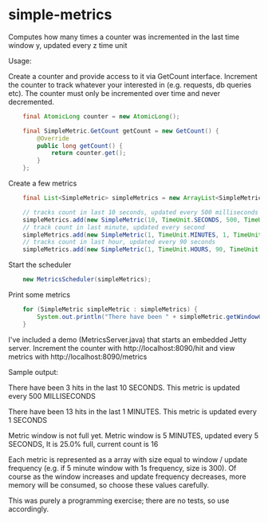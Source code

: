 simple-metrics
==============

Computes how many times a counter was incremented in the last time window y, updated every z time unit

Usage:

Create a counter and provide access to it via GetCount interface. Increment the counter to track whatever your
interested in (e.g. requests, db queries etc). The counter must only be incremented over time and never decremented.

```java
	final AtomicLong counter = new AtomicLong();

	final SimpleMetric.GetCount getCount = new GetCount() {
		@Override
		public long getCount() {
			return counter.get();
		}
	};
```		
		
Create a few metrics

```java
	final List<SimpleMetric> simpleMetrics = new ArrayList<SimpleMetric>();

	// tracks count in last 10 seconds, updated every 500 milliseconds
	simpleMetrics.add(new SimpleMetric(10, TimeUnit.SECONDS, 500, TimeUnit.MILLISECONDS, getCount));
	// track count in last minute, updated every second
	simpleMetrics.add(new SimpleMetric(1, TimeUnit.MINUTES, 1, TimeUnit.SECONDS, getCount));
	// tracks count in last hour, updated every 90 seconds
	simpleMetrics.add(new SimpleMetric(1, TimeUnit.HOURS, 90, TimeUnit.SECONDS, getCount));
```

Start the scheduler

```java
	new MetricsScheduler(simpleMetrics);
```		
		
Print some metrics

```java
	for (SimpleMetric simpleMetric : simpleMetrics) {    				
		System.out.println("There have been " + simpleMetric.getWindowCount() + " hits in the last " + simpleMetric.getWindow() + " " + simpleMetric.getWindowUnit() + ". This metric is updated every " + simpleMetric.getUpdateFrequency() + " " + simpleMetric.getUpdateFrequencyUnit());
	}
```	
	
	
I've included a demo (MetricsServer.java) that starts an embedded Jetty server. Increment the counter with http://localhost:8090/hit and view metrics with http://localhost:8090/metrics

Sample output:

There have been 3 hits in the last 10 SECONDS. This metric is updated every 500 MILLISECONDS

There have been 13 hits in the last 1 MINUTES. This metric is updated every 1 SECONDS

Metric window is not full yet. Metric window is 5 MINUTES, updated every 5 SECONDS, It is 25.0% full, current count is 16

Each metric is represented as a array  with size equal to window / update frequency (e.g. if 5 minute window with 1s frequency, size is 300). Of course as the window increases and update frequency decreases, more memory will be consumed, so choose these values carefully.

This was purely a programming exercise; there are no tests, so use accordingly.
